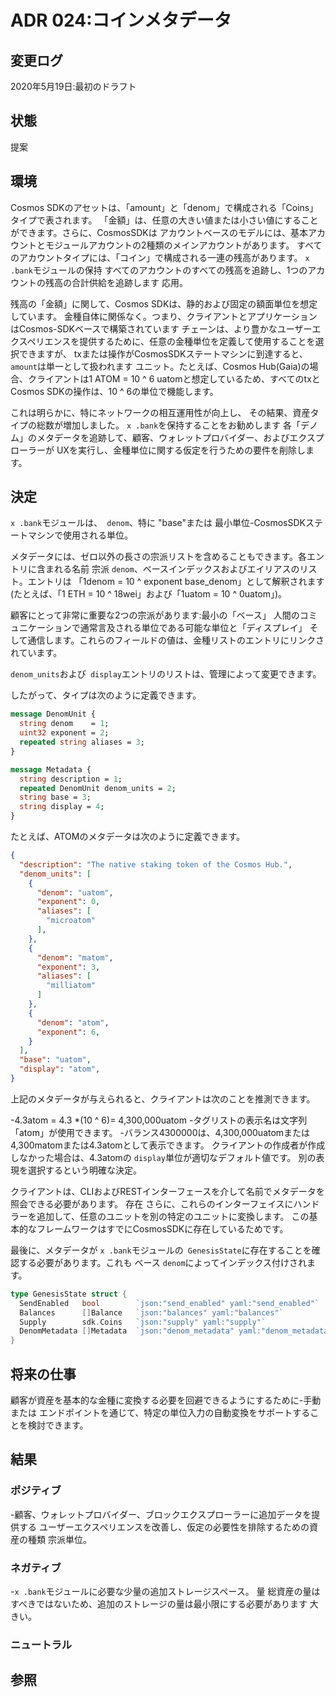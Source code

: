 # ADR 024:コインメタデータ

## 変更ログ

2020年5月19日:最初のドラフト

## 状態

提案

## 環境

Cosmos SDKのアセットは、「amount」と「denom」で構成される「Coins」タイプで表されます。
「金額」は、任意の大きい値または小さい値にすることができます。さらに、CosmosSDKは
アカウントベースのモデルには、基本アカウントとモジュールアカウントの2種類のメインアカウントがあります。
すべてのアカウントタイプには、「コイン」で構成される一連の残高があります。 `x .bank`モジュールの保持
すべてのアカウントのすべての残高を追跡し、1つのアカウントの残高の合計供給を追跡します
応用。

残高の「金額」に関して、Cosmos SDKは、静的および固定の額面単位を想定しています。
金種自体に関係なく。つまり、クライアントとアプリケーションはCosmos-SDKベースで構築されています
チェーンは、より豊かなユーザーエクスペリエンスを提供するために、任意の金種単位を定義して使用することを選択できますが、
txまたは操作がCosmosSDKステートマシンに到達すると、 `amount`は単一として扱われます
ユニット。たとえば、Cosmos Hub(Gaia)の場合、クライアントは1 ATOM = 10 ^ 6 uatomと想定しているため、すべてのtxと
Cosmos SDKの操作は、10 ^ 6の単位で機能します。

これは明らかに、特にネットワークの相互運用性が向上し、
その結果、資産タイプの総数が増加しました。 `x .bank`を保持することをお勧めします
各「デノム」のメタデータを追跡して、顧客、ウォレットプロバイダー、およびエクスプローラーが
UXを実行し、金種単位に関する仮定を行うための要件を削除します。

## 決定

`x .bank`モジュールは、` denom`、特に "base"または
最小単位-CosmosSDKステートマシンで使用される単位。

メタデータには、ゼロ以外の長さの宗派リストを含めることもできます。各エントリに含まれる名前
宗派 `denom`、ベースインデックスおよびエイリアスのリスト。エントリは
「1denom = 10 ^ exponent base_denom」として解釈されます(たとえば、「1 ETH = 10 ^ 18wei」および「1uatom = 10 ^ 0uatom」)。

顧客にとって非常に重要な2つの宗派があります:最小の「ベース」
人間のコミュニケーションで通常言及される単位である可能な単位と「ディスプレイ」
そして通信します。これらのフィールドの値は、金種リストのエントリにリンクされています。

`denom_units`および` display`エントリのリストは、管理によって変更できます。

したがって、タイプは次のように定義できます。 

```protobuf
message DenomUnit {
  string denom    = 1;
  uint32 exponent = 2;  
  repeated string aliases = 3;
}

message Metadata {
  string description = 1;
  repeated DenomUnit denom_units = 2;
  string base = 3;
  string display = 4;
}
```

たとえば、ATOMのメタデータは次のように定義できます。 

```json
{
  "description": "The native staking token of the Cosmos Hub.",
  "denom_units": [
    {
      "denom": "uatom",
      "exponent": 0,
      "aliases": [
        "microatom"
      ],
    },
    {
      "denom": "matom",
      "exponent": 3,
      "aliases": [
        "milliatom"
      ]
    },
    {
      "denom": "atom",
      "exponent": 6,
    }
  ],
  "base": "uatom",
  "display": "atom",
}
```

上記のメタデータが与えられると、クライアントは次のことを推測できます。

-4.3atom = 4.3 *(10 ^ 6)= 4,300,000uatom
-タグリストの表示名は文字列「atom」が使用できます。
-バランス4300000は、4,300,000uatomまたは4,300matomまたは4.3atomとして表示できます。
    クライアントの作成者が作成しなかった場合は、4.3atomの `display`単位が適切なデフォルト値です。
    別の表現を選択するという明確な決定。

クライアントは、CLIおよびRESTインターフェースを介して名前でメタデータを照会できる必要があります。 存在
さらに、これらのインターフェイスにハンドラーを追加して、任意のユニットを別の特定のユニットに変換します。
この基本的なフレームワークはすでにCosmosSDKに存在しているためです。

最後に、メタデータが `x .bank`モジュールの` GenesisState`に存在することを確認する必要があります。これも
ベース `denom`によってインデックス付けされます。  

```go
type GenesisState struct {
  SendEnabled   bool        `json:"send_enabled" yaml:"send_enabled"`
  Balances      []Balance   `json:"balances" yaml:"balances"`
  Supply        sdk.Coins   `json:"supply" yaml:"supply"`
  DenomMetadata []Metadata  `json:"denom_metadata" yaml:"denom_metadata"`
}
```

## 将来の仕事

顧客が資産を基本的な金種に変換する必要を回避できるようにするために-手動または
エンドポイントを通じて、特定の単位入力の自動変換をサポートすることを検討できます。
## 結果

### ポジティブ

-顧客、ウォレットプロバイダー、ブロックエクスプローラーに追加データを提供する
    ユーザーエクスペリエンスを改善し、仮定の必要性を排除するための資産の種類
    宗派単位。

### ネガティブ

-`x .bank`モジュールに必要な少量の追加ストレージスペース。 量
    総資産の量はすべきではないため、追加のストレージの量は最小限にする必要があります
    大きい。

### ニュートラル

## 参照 